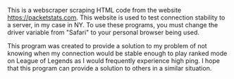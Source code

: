 This is a webscraper scraping HTML code from the website https://packetstats.com. This website is used to test connection stability to a server, in my case in NY.
To use these programs, you must change the driver variable from "Safari" to your personal browser being used.


This program was created to provide a solution to my problem of not knowing when my connection would be stable enough to play ranked mode on League of Legends as I would 
frequently experience high ping. I hope that this program can provide a solution to others in a similar situation.
